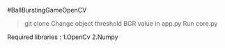 #BallBurstingGameOpenCV

>git clone <this repository>
>Change object threshold BGR value in app.py
>Run core.py

Required libraries : 
1.OpenCv
2.Numpy
